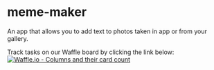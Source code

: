 # meme-maker
An app that allows you to add text to photos taken in app or from your gallery. 

Track tasks on our Waffle board by clicking the link below:
[![Waffle.io - Columns and their card count](https://badge.waffle.io/hlupico/meme-maker.svg?columns=all)](http://waffle.io/hlupico/meme-maker)
